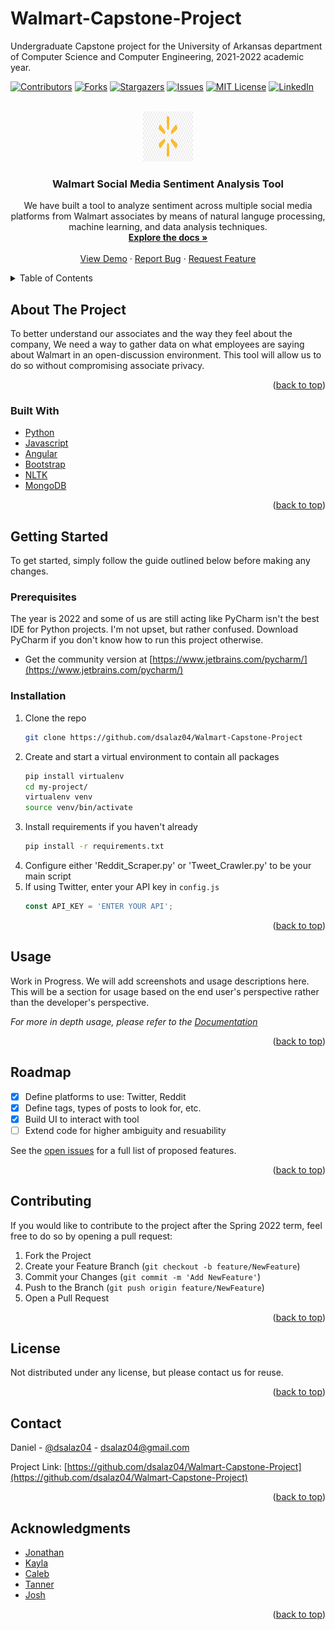 # Walmart-Capstone-Project
Undergraduate Capstone project for the University of Arkansas department of Computer Science and Computer Engineering, 2021-2022 academic year.

[![Contributors][contributors-shield]][contributors-url]
[![Forks][forks-shield]][forks-url]
[![Stargazers][stars-shield]][stars-url]
[![Issues][issues-shield]][issues-url]
[![MIT License][license-shield]][license-url]
[![LinkedIn][linkedin-shield]][linkedin-url]


<!-- PROJECT LOGO -->
<br />
<div align="center">
  <a href="https://github.com/dsalaz04/Walmart-Capstone-Project">
    <img src="Images/logo.png" alt="Logo" width="80" height="80">
  </a>

<h3 align="center">Walmart Social Media Sentiment Analysis Tool</h3>

  <p align="center">
    We have built a tool to analyze sentiment across multiple social media platforms from Walmart associates by means of natural languge processing, machine learning, and data analysis techniques.
    <br />
    <a href="https://github.com/dsalaz04/Walmart-Capstone-Project"><strong>Explore the docs »</strong></a>
    <br />
    <br />
    <a href="https://github.com/dsalaz04/Walmart-Capstone-Project">View Demo</a>
    ·
    <a href="https://github.com/dsalaz04/Walmart-Capstone-Project/issues">Report Bug</a>
    ·
    <a href="https://github.com/dsalaz04/Walmart-Capstone-Project/issues">Request Feature</a>
  </p>
</div>



<!-- TABLE OF CONTENTS -->
<details>
  <summary>Table of Contents</summary>
  <ol>
    <li>
      <a href="#about-the-project">About The Project</a>
      <ul>
        <li><a href="#built-with">Built With</a></li>
      </ul>
    </li>
    <li>
      <a href="#getting-started">Getting Started</a>
      <ul>
        <li><a href="#prerequisites">Prerequisites</a></li>
        <li><a href="#installation">Installation</a></li>
      </ul>
    </li>
    <li><a href="#usage">Usage</a></li>
    <li><a href="#roadmap">Roadmap</a></li>
    <li><a href="#contributing">Contributing</a></li>
    <li><a href="#license">License</a></li>
    <li><a href="#contact">Contact</a></li>
    <li><a href="#acknowledgments">Acknowledgments</a></li>
  </ol>
</details>



<!-- ABOUT THE PROJECT -->
## About The Project

To better understand our associates and the way they feel about the company, We need a way to gather data on what
employees are saying about Walmart in an open-discussion environment. This tool will allow us to do so without
compromising associate privacy.

<p align="right">(<a href="#top">back to top</a>)</p>



### Built With

* [Python](https://www.python.org)
* [Javascript](https://www.javascript.com)
* [Angular](https://angular.io/)
* [Bootstrap](https://getbootstrap.com)
* [NLTK](https://www.nltk.org)
* [MongoDB](https://www.mongodb.com)

<p align="right">(<a href="#top">back to top</a>)</p>


<!-- GETTING STARTED -->
## Getting Started

To get started, simply follow the guide outlined below before making any changes.

### Prerequisites

The year is 2022 and some of us are still acting like PyCharm isn't the best IDE
for Python projects. I'm not upset, but rather confused. Download PyCharm if you
don't know how to run this project otherwise.

* Get the community version at [https://www.jetbrains.com/pycharm/](https://www.jetbrains.com/pycharm/)

### Installation

1. Clone the repo
   ```sh
   git clone https://github.com/dsalaz04/Walmart-Capstone-Project
   ```
2. Create and start a virtual environment to contain all packages
   ```sh
   pip install virtualenv
   cd my-project/
   virtualenv venv
   source venv/bin/activate
   ```
3. Install requirements if you haven't already
   ```sh
   pip install -r requirements.txt
   ```
4. Configure either 'Reddit_Scraper.py' or 'Tweet_Crawler.py' to be your main script
5. If using Twitter, enter your API key in `config.js`
   ```js
   const API_KEY = 'ENTER YOUR API';
   ```

<p align="right">(<a href="#top">back to top</a>)</p>



<!-- USAGE EXAMPLES -->
## Usage

Work in Progress. We will add screenshots and usage descriptions here. This will be a section for usage
based on the end user's perspective rather than the developer's perspective.

_For more in depth usage, please refer to the [Documentation](https://docs.google.com/dsalaz04)_

<p align="right">(<a href="#top">back to top</a>)</p>


<!-- ROADMAP -->
## Roadmap

- [x] Define platforms to use: Twitter, Reddit
- [x] Define tags, types of posts to look for, etc.
- [x] Build UI to interact with tool
- [ ] Extend code for higher ambiguity and resuability

See the [open issues](https://github.com/dsalaz04/Walmart-Capstone-Project/issues) for a full list of proposed features.

<p align="right">(<a href="#top">back to top</a>)</p>



<!-- CONTRIBUTING -->
## Contributing

If you would like to contribute to the project after the Spring 2022 term, feel free to do so by opening a
pull request:

1. Fork the Project
2. Create your Feature Branch (`git checkout -b feature/NewFeature`)
3. Commit your Changes (`git commit -m 'Add NewFeature'`)
4. Push to the Branch (`git push origin feature/NewFeature`)
5. Open a Pull Request

<p align="right">(<a href="#top">back to top</a>)</p>



<!-- LICENSE -->
## License

Not distributed under any license, but please contact us for reuse.

<p align="right">(<a href="#top">back to top</a>)</p>



<!-- CONTACT -->
## Contact

Daniel - [@dsalaz04](https://twitter.com/dsalaz04) - dsalaz04@gmail.com

Project Link: [https://github.com/dsalaz04/Walmart-Capstone-Project](https://github.com/dsalaz04/Walmart-Capstone-Project)

<p align="right">(<a href="#top">back to top</a>)</p>



<!-- ACKNOWLEDGMENTS -->
## Acknowledgments

* [Jonathan](https://github.com/Jmont03)
* [Kayla](https://github.com/kaylasam)
* [Caleb]()
* [Tanner]()
* [Josh]()

<p align="right">(<a href="#top">back to top</a>)</p>



<!-- MARKDOWN LINKS & IMAGES -->
<!-- https://www.markdownguide.org/basic-syntax/#reference-style-links -->
[contributors-shield]: https://img.shields.io/github/contributors/dsalaz04/Walmart-Capstone-Project.svg?style=for-the-badge
[contributors-url]: https://github.com/dsalaz04/Walmart-Capstone-Project/graphs/contributors
[forks-shield]: https://img.shields.io/github/forks/dsalaz04/Walmart-Capstone-Project.svg?style=for-the-badge
[forks-url]: https://github.com/dsalaz04/Walmart-Capstone-Project/network/members
[stars-shield]: https://img.shields.io/github/stars/dsalaz04/Walmart-Capstone-Project.svg?style=for-the-badge
[stars-url]: https://github.com/dsalaz04/Walmart-Capstone-Project/stargazers
[issues-shield]: https://img.shields.io/github/issues/dsalaz04/Walmart-Capstone-Project.svg?style=for-the-badge
[issues-url]: https://github.com/dsalaz04/Walmart-Capstone-Project/issues
[license-shield]: https://img.shields.io/github/license/dsalaz04/Walmart-Capstone-Project.svg?style=for-the-badge
[license-url]: https://github.com/dsalaz04/Walmart-Capstone-Project/blob/master/LICENSE.txt
[linkedin-shield]: https://img.shields.io/badge/-LinkedIn-black.svg?style=for-the-badge&logo=linkedin&colorB=555
[linkedin-url]: https://linkedin.com/in/dsalaz04
[product-screenshot]: images/screenshot.png
